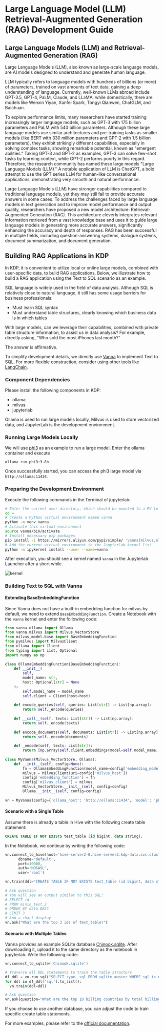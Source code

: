 # Large Language Model (LLM) Retrieval-Augmented Generation (RAG) Development Guide

## Large Language Models (LLM) and Retrieval-Augmented Generation (RAG)

Large Language Models (LLM), also known as large-scale language models, are AI models designed to understand and generate human language.

LLM typically refers to language models with hundreds of billions (or more) of parameters, trained on vast amounts of text data, gaining a deep understanding of language. Currently, well-known LLMs abroad include GPT-3.5, GPT-4, PaLM, Claude, and LLaMA, while domestically, there are models like Wenxin Yiyan, Xunfei Spark, Tongyi Qianwen, ChatGLM, and Baichuan.

To explore performance limits, many researchers have started training increasingly larger language models, such as GPT-3 with 175 billion parameters and PaLM with 540 billion parameters. Although these large language models use similar architectures and pre-training tasks as smaller models (like BERT with 330 million parameters and GPT-2 with 1.5 billion parameters), they exhibit strikingly different capabilities, especially in solving complex tasks, showing remarkable potential, known as "emergent abilities." Taking GPT-3 and GPT-2 as examples, GPT-3 can solve few-shot tasks by learning context, while GPT-2 performs poorly in this regard. Therefore, the research community has named these large models "Large Language Models (LLM)." A notable application of LLM is ChatGPT, a bold attempt to use the GPT series LLM for human-like conversational applications, demonstrating very smooth and natural performance.

Large Language Models (LLM) have stronger capabilities compared to traditional language models, yet they may still fail to provide accurate answers in some cases. To address the challenges faced by large language models in text generation and to improve model performance and output quality, researchers have proposed a new model architecture: Retrieval-Augmented Generation (RAG). This architecture cleverly integrates relevant information retrieved from a vast knowledge base and uses it to guide large language models in generating more accurate answers, significantly enhancing the accuracy and depth of responses. RAG has been successful in multiple fields, including question-answering systems, dialogue systems, document summarization, and document generation.

## Building RAG Applications in KDP

In KDP, it is convenient to utilize local or online large models, combined with user-specific data, to build RAG applications. Below, we illustrate how to build a RAG application using the Text to SQL scenario as an example.

SQL language is widely used in the field of data analysis. Although SQL is relatively close to natural language, it still has some usage barriers for business professionals:

- Must learn SQL syntax
- Must understand table structures, clearly knowing which business data is in which tables

With large models, can we leverage their capabilities, combined with private table structure information, to assist us in data analysis? For example, directly asking, "Who sold the most iPhones last month?"

The answer is affirmative.

To simplify development details, we directly use [Vanna](https://github.com/vanna-ai/vanna) to implement Text to SQL. For more flexible construction, consider using other tools like [LangChain](https://github.com/langchain-ai/langchain).

### Component Dependencies

Please install the following components in KDP:

- ollama
- milvus
- jupyterlab

Ollama is used to run large models locally, Milvus is used to store vectorized data, and JupyterLab is the development environment.

### Running Large Models Locally

We will use [phi3](https://ollama.com/library/phi3) as an example to run a large model. Enter the ollama container and execute

```shell
ollama run phi3:3.8b
```

Once successfully started, you can access the phi3 large model via `http://ollama:11434`.

### Preparing the Development Environment

Execute the following commands in the Terminal of jupyterlab:

```bash
# Enter the current user directory, which should be mounted to a PV to prevent environment loss after pod restart
cd ~
# Create a Python virtual environment named vanna
python -m venv vanna
# Activate this virtual environment
source vanna/bin/activate
# Install necessary pip packages
pip install -i https://mirrors.aliyun.com/pypi/simple/ 'vanna[milvus,ollama]' pyhive thrift ipykernel ipywidgets
# Add the current virtual environment to the Jupyterlab kernel list
python -m ipykernel install --user --name=vanna
```

After execution, you should see a kernel named `vanna` in the Jupyterlab Launcher after a short while.

![kernel](images/llm-rag-01.jpg)

### Building Text to SQL with Vanna

#### Extending BaseEmbeddingFunction

Since Vanna does not have a built-in embedding function for milvus by default, we need to extend `BaseEmbeddingFunction`. Create a Notebook with the `vanna` kernel and enter the following code:

```python
from vanna.ollama import Ollama
from vanna.milvus import Milvus_VectorStore
from milvus_model.base import BaseEmbeddingFunction
from pymilvus import MilvusClient
from ollama import Client
from typing import List, Optional
import numpy as np
 
class OllamaEmbeddingFunction(BaseEmbeddingFunction):
    def __init__(
        self,
        model_name: str,
        host: Optional[str] = None
    ):
        self.model_name = model_name
        self.client = Client(host=host)
     
    def encode_queries(self, queries: List[str]) -> List[np.array]:
        return self._encode(queries)
     
    def __call__(self, texts: List[str]) -> List[np.array]:
        return self._encode(texts)
     
    def encode_documents(self, documents: List[str]) -> List[np.array]:
        return self._encode(documents)
     
    def _encode(self, texts: List[str]):
        return [np.array(self.client.embeddings(model=self.model_name, prompt=text)['embedding']) for text in texts]
 
class MyVanna(Milvus_VectorStore, Ollama):
    def __init__(self, config=None):
        fn = OllamaEmbeddingFunction(model_name=config['embedding_model'], host=config['ollama_host'])
        milvus = MilvusClient(uri=config['milvus_host'])
        config['embedding_function'] = fn
        config['milvus_client'] = milvus
        Milvus_VectorStore.__init__(self, config=config)
        Ollama.__init__(self, config=config)
 
vn = MyVanna(config={'ollama_host': 'http://ollama:11434', 'model': 'phi3:3.8b', 'embedding_model': 'phi3:3.8b', 'milvus_host': 'http://milvus:19530'})
```

#### Scenario with a Single Table

Assume there is already a table in Hive with the following create table statement:

```sql
CREATE TABLE IF NOT EXISTS test_table (id bigint, data string);
```

In the Notebook, we continue by writing the following code:

```python
vn.connect_to_hive(host='hive-server2-0.hive-server2.kdp-data.svc.cluster.local',
      dbname='default',
      port=10000,
      auth='NOSASL',
      user='root')

vn.train(ddl='CREATE TABLE IF NOT EXISTS test_table (id bigint, data string)')
 
# Ask question
# You will see an output similar to this SQL:
# SELECT id
# FROM minio_test_2
# ORDER BY data DESC
# LIMIT 3
# And a chart display
vn.ask("What are the top 3 ids of test_table?")
```

#### Scenario with Multiple Tables

Vanna provides an example SQLite database [Chinook.sqlite](https://vanna.ai/Chinook.sqlite). After downloading it, upload it to the same directory as the notebook in jupyterlab. Write the following code:

```python
vn.connect_to_sqlite('Chinook.sqlite')

# Traverse all DDL statements to train the table structure
df_ddl = vn.run_sql("SELECT type, sql FROM sqlite_master WHERE sql is not null")
for ddl in df_ddl['sql'].to_list():
  vn.train(ddl=ddl)

# Ask question
vn.ask(question="What are the top 10 billing countries by total billing?", allow_llm_to_see_data=True)
```

If you choose to use another database, you can adjust the code to train specific create table statements.

For more examples, please refer to the [official documentation](https://vanna.ai/docs/).
